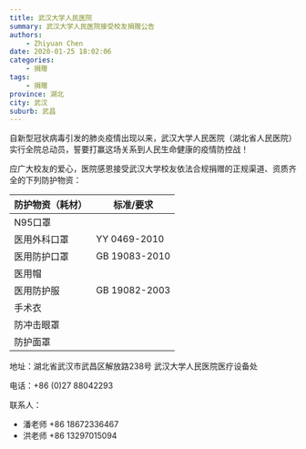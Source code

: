 ```yaml
---
title: 武汉大学人民医院
summary: 武汉大学人民医院接受校友捐赠公告
authors: 
    - Zhiyuan Chen
date: 2020-01-25 18:02:06
categories: 
    - 捐赠
tags: 
    - 捐赠
province: 湖北
city: 武汉
suburb: 武昌
---
```


自新型冠状病毒引发的肺炎疫情出现以来，武汉大学人民医院（湖北省人民医院）实行全院总动员，誓要打赢这场关系到人民生命健康的疫情防控战！

应广大校友的爱心，医院感恩接受武汉大学校友依法合规捐赠的正规渠道、资质齐全的下列防护物资：

|  防护物资（耗材）  |  标准/要求  |
|------------------|-----------|
|  N95口罩  |  
|  医用外科口罩  |  YY 0469-2010
|  医用防护口罩  |  GB 19083-2010
|  医用帽  |  
|  医用防护服  |  GB 19082-2003
|  手术衣  |  
|  防冲击眼罩  |  
|  防护面罩  |  

地址：湖北省武汉市武昌区解放路238号 武汉大学人民医院医疗设备处

电话：+86 (0)27 88042293

联系人：

+ 潘老师 +86 18672336467
+ 洪老师 +86 13297015094
